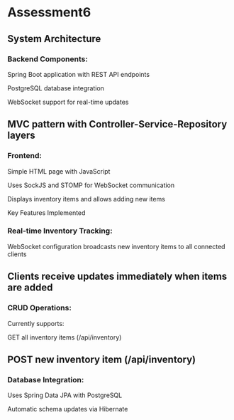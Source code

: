 # Assessment6
## System Architecture
### Backend Components:

Spring Boot application with REST API endpoints

PostgreSQL database integration

WebSocket support for real-time updates

MVC pattern with Controller-Service-Repository layers
---
### Frontend:

Simple HTML page with JavaScript

Uses SockJS and STOMP for WebSocket communication

Displays inventory items and allows adding new items

Key Features Implemented
### Real-time Inventory Tracking:

WebSocket configuration broadcasts new inventory items to all connected clients

Clients receive updates immediately when items are added
---
### CRUD Operations:

Currently supports:

GET all inventory items (/api/inventory)

POST new inventory item (/api/inventory)
---
### Database Integration:

Uses Spring Data JPA with PostgreSQL

Automatic schema updates via Hibernate
